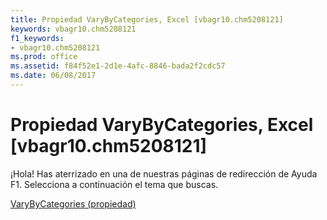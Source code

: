 ```yaml
---
title: Propiedad VaryByCategories, Excel [vbagr10.chm5208121]
keywords: vbagr10.chm5208121
f1_keywords:
- vbagr10.chm5208121
ms.prod: office
ms.assetid: f84f52e1-2d1e-4afc-8846-bada2f2cdc57
ms.date: 06/08/2017
---
```





# Propiedad VaryByCategories, Excel [vbagr10.chm5208121]

¡Hola! Has aterrizado en una de nuestras páginas de redirección de Ayuda F1. Selecciona a continuación el tema que buscas.


 [VaryByCategories (propiedad)](http://msdn.microsoft.com/library/varybycategories-property%28Office.15%29.aspx)


